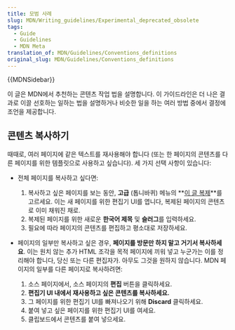 ```yaml
---
title: 모범 사례
slug: MDN/Writing_guidelines/Experimental_deprecated_obsolete
tags:
  - Guide
  - Guidelines
  - MDN Meta
translation_of: MDN/Guidelines/Conventions_definitions
original_slug: MDN/Guidelines/Conventions_definitions
---
```

{{MDNSidebar}}

이 글은 MDN에서 추천하는 콘텐츠 작업 법을 설명합니다. 이 가이드라인은 더 나은 결과로 이끌 선호하는 일하는 법을 설명하거나 비슷한 일을 하는 여러 방법 중에서 결정에 조언을 제공합니다.

## 콘텐츠 복사하기

때때로, 여러 페이지에 같은 텍스트를 재사용해야 합니다 (또는 한 페이지의 콘텐츠를 다른 페이지를 위한 템플릿으로 사용하고 싶습니다). 세 가지 선택 사항이 있습니다:

- 전체 페이지를 복사하고 싶다면:

  1. 복사하고 싶은 페이지를 보는 동안, **고급** (톱니바퀴) 메뉴의 **[이 글 복제](/ko/docs/MDN/Contribute/Creating_and_editing_pages#Clone_of_an_existing_page)**를 고르세요. 이는 새 페이지를 위한 편집기 UI를 엽니다, 복제된 페이지의 콘텐츠로 이미 채워진 채로.
  2. 복제된 페이지를 위한 새로운 **한국어 제목** 및 **슬러그**를 입력하세요.
  3. 필요에 따라 페이지의 콘텐츠를 편집하고 평소대로 저장하세요.

- 페이지의 일부만 복사하고 싶은 경우, **페이지를 방문만 하지 말고 거기서 복사하세요**. 이는 원치 않는 추가 HTML 조각을 목적 페이지에 끼워 넣고 누군가는 이를 정리해야 합니다, 당신 또는 다른 편집자가. 아무도 그것을 원하지 않습니다. MDN 페이지의 일부를 다른 페이지로 복사하려면:

  1. 소스 페이지에서, 소스 페이지의 **편집** 버튼을 클릭하세요.
  2. **편집기 UI 내에서 재사용하고 싶은 콘텐츠를 복사하세요.**
  3. 그 페이지를 위한 편집기 UI를 빠져나오기 위해 **Discard** 클릭하세요.
  4. 붙여 넣고 싶은 페이지를 위한 편집기 UI를 여세요.
  5. 클립보드에서 콘텐츠를 붙여 넣으세요.
